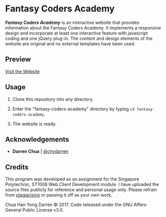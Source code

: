 # Fantasy Coders Academy

***Fantasy Coders Academy*** is an interactive website that provides information about the Fantasy Coders Academy. It implements a responsive design and 
incorporate at least one interactive feature with javascript coding and one jQuery plug-in. The content and design elements of the website are 
original and no external templates have been used.

## Preview

[Visit the Website](http://fcaca2.azurewebsites.net/)

## Usage

1. Clone this repository into any directory.

2. Enter the "fantasy-coders-academy" directory by typing `cd fantasy-coders-academy`. 

3. The website is ready.

## Acknowledgements 

- **Darren Chua** | [@chydarren](https://github.com/chydarren)

## Credits 

This program was developed as an assignment for the Singapore Polytechnic, ST1008 Web Client Development module. I have uploaded the source files publicly for reference and personal usage only. Please refrain from [plagiarising](https://www.sp.edu.sg/sp/student-services/ssc-overview/student-handbook/intellectual-property-copyright-and-plagiarism) or passing it off as your own work. 

Chua Han Yong Darren © 2017. Code released under the GNU Affero General Public License v3.0.
